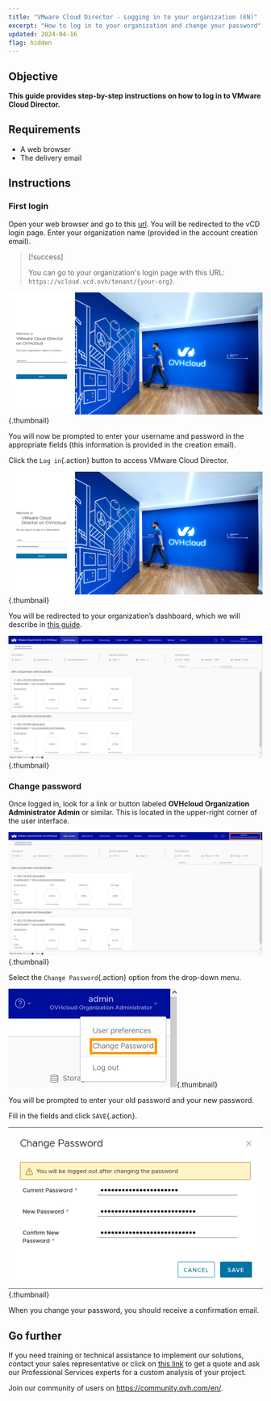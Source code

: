 ```yaml
---
title: "VMware Cloud Director - Logging in to your organization (EN)"
excerpt: "How to log in to your organization and change your password"
updated: 2024-04-16
flag: hidden
---
```


## Objective

**This guide provides step-by-step instructions on how to log in to VMware Cloud Director.**

## Requirements

- A web browser
- The delivery email

## Instructions

### First login

Open your web browser and go to this [url](https://vcloud.vcd.ovh).
You will be redirected to the vCD login page. Enter your organization name (provided in the account creation email).

> [!success]
>
> You can go to your organization's login page with this URL: `https://vcloud.vcd.ovh/tenant/{your-org}`.

![First page connection](images/vcd-organization-connection.png){.thumbnail}

You will now be prompted to enter your username and password in the appropriate fields (this information is provided in the creation email).

Click the `Log in`{.action} button to access VMware Cloud Director.

![Login connection](images/vcd-login-connection.png){.thumbnail}

You will be redirected to your organization’s dashboard, which we will describe in [this guide](/pages/hosted_private_cloud/hosted_private_cloud_powered_by_vmware/vcd-getting-started).

![Dashboard](images/vcd-dashboard-view.png){.thumbnail}

### Change password

Once logged in, look for a link or button labeled **OVHcloud Organization Administrator Admin** or similar. This is located in the upper-right corner of the user interface.

![Admin Button](images/vcd-settings.png){.thumbnail}

Select the `Change Password`{.action} option from the drop-down menu.

![Change Password Option](images/vcd-change-password-option.png){.thumbnail}

You will be prompted to enter your old password and your new password.

Fill in the fields and click `SAVE`{.action}.

![Change password](images/vcd-change-password.png){.thumbnail}

When you change your password, you should receive a confirmation email.

## Go further

If you need training or technical assistance to implement our solutions, contact your sales representative or click on [this link](https://www.ovhcloud.com/pt/professional-services/) to get a quote and ask our Professional Services experts for a custom analysis of your project.

Join our community of users on <https://community.ovh.com/en/>.